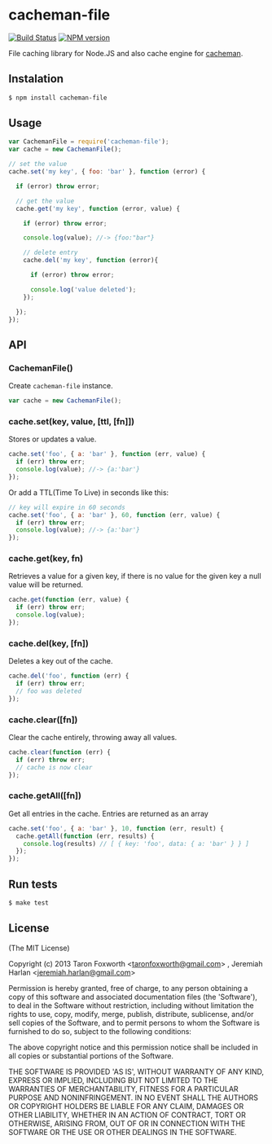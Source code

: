 # cacheman-file

[![Build Status](https://api.travis-ci.org/anaptfox/cacheman-file.png?branch=master)](https://travis-ci.org/anaptfox/cacheman-file)
[![NPM version](https://badge.fury.io/js/cacheman-file.png)](http://badge.fury.io/js/cacheman-file)

File caching library for Node.JS and also cache engine for [cacheman](https://github.com/cayasso/cacheman).

## Instalation

``` bash
$ npm install cacheman-file
```

## Usage

```javascript
var CachemanFile = require('cacheman-file');
var cache = new CachemanFile();

// set the value
cache.set('my key', { foo: 'bar' }, function (error) {

  if (error) throw error;

  // get the value
  cache.get('my key', function (error, value) {

    if (error) throw error;

    console.log(value); //-> {foo:"bar"}

    // delete entry
    cache.del('my key', function (error){

      if (error) throw error;

      console.log('value deleted');
    });

  });
});
```

## API

### CachemanFile()

Create `cacheman-file` instance.

```javascript
var cache = new CachemanFile();
```

### cache.set(key, value, [ttl, [fn]])

Stores or updates a value.

```javascript
cache.set('foo', { a: 'bar' }, function (err, value) {
  if (err) throw err;
  console.log(value); //-> {a:'bar'}
});
```

Or add a TTL(Time To Live) in seconds like this:

```javascript
// key will expire in 60 seconds
cache.set('foo', { a: 'bar' }, 60, function (err, value) {
  if (err) throw err;
  console.log(value); //-> {a:'bar'}
});
```

### cache.get(key, fn)

Retrieves a value for a given key, if there is no value for the given key a null value will be returned.

```javascript
cache.get(function (err, value) {
  if (err) throw err;
  console.log(value);
});
```

### cache.del(key, [fn])

Deletes a key out of the cache.

```javascript
cache.del('foo', function (err) {
  if (err) throw err;
  // foo was deleted
});
```

### cache.clear([fn])

Clear the cache entirely, throwing away all values.

```javascript
cache.clear(function (err) {
  if (err) throw err;
  // cache is now clear
});
```

### cache.getAll([fn])

Get all entries in the cache. Entries are returned as an array

```javascript
cache.set('foo', { a: 'bar' }, 10, function (err, result) {
  cache.getAll(function (err, results) {
    console.log(results) // [ { key: 'foo', data: { a: 'bar' } } ]
  });
});
```

## Run tests

``` bash
$ make test
```

## License

(The MIT License)

Copyright (c) 2013 Taron Foxworth &lt;taronfoxworth@gmail.com&gt; , Jeremiah Harlan &lt;jeremiah.harlan@gmail.com&gt;

Permission is hereby granted, free of charge, to any person obtaining
a copy of this software and associated documentation files (the
'Software'), to deal in the Software without restriction, including
without limitation the rights to use, copy, modify, merge, publish,
distribute, sublicense, and/or sell copies of the Software, and to
permit persons to whom the Software is furnished to do so, subject to
the following conditions:

The above copyright notice and this permission notice shall be
included in all copies or substantial portions of the Software.

THE SOFTWARE IS PROVIDED 'AS IS', WITHOUT WARRANTY OF ANY KIND,
EXPRESS OR IMPLIED, INCLUDING BUT NOT LIMITED TO THE WARRANTIES OF
MERCHANTABILITY, FITNESS FOR A PARTICULAR PURPOSE AND NONINFRINGEMENT.
IN NO EVENT SHALL THE AUTHORS OR COPYRIGHT HOLDERS BE LIABLE FOR ANY
CLAIM, DAMAGES OR OTHER LIABILITY, WHETHER IN AN ACTION OF CONTRACT,
TORT OR OTHERWISE, ARISING FROM, OUT OF OR IN CONNECTION WITH THE
SOFTWARE OR THE USE OR OTHER DEALINGS IN THE SOFTWARE.
